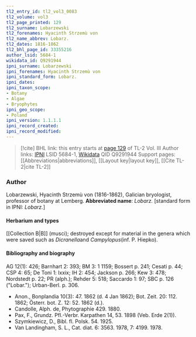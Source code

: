 ```yaml
---
tl2_entry_id: tl2_vol3_0083
tl2_volume: vol3
tl2_page_printed: 129
tl2_surname: Lobarzewski
tl2_forenames: Hyacinth Strzemù von
tl2_name_abbrev: Lobarz.
tl2_dates: 1816-1862
tl2_bhl_page_id: 33355216
author_lsid: 5684-1
wikidata_id: Q9291944
ipni_surname: Lobarzewski
ipni_forenames: Hyacinth Strzemù von
ipni_standard_form: Lobarz.
ipni_dates: 
ipni_taxon_scope: 
- Botany
- Algae
- Bryophytes
ipni_geo_scope: 
- Poland
ipni_version: 1.1.1.1
ipni_record_created: 
ipni_record_modified:
---
```


> [!cite] BHL link: this entry starts at [page 129](https://www.biodiversitylibrary.org/page/33355216) of TL-2 Vol. III
> Author links: [IPNI](https://www.ipni.org/a/5684-1) LSID 5684-1, [Wikidata](https://www.wikidata.org/wiki/Q9291944) QID Q9291944
> Support pages: [[Abbreviations|abbreviations]], [[Layout key|layout key]], [[Cite TL-2|cite TL-2]]

### Author

Lobarzewski, Hyacinth Strzemù von (1816-1862), Galician bryologist, professor of botany at Lemberg. 
**Abbreviated name**: *Lobarz.* \[standard form in IPNI: *Lobarz.*\]

#### Herbarium and types

[[Collection B|B]] (musci); destroyed except for material in the genera which were saved such as *Dicranella*and *Campylopus*(inf. P. Hiepko).

#### Bibliography and biography

AG 12(1): 426; Barnhart 2: 393; BM 3: 1 1159; Bossert p. 241; Cesati p. 44; CSP 4: 65; De Toni 1: lxxix; IH 2: 454; Jackson p. 266; Kew 3: 478; Nordstedt p. 22; PR (alph.); Rehder 5: 518; Saccardo 1: 97; SBC p. 126 ("Lobar."); Urban-Berl. p. 306.
- Anon., Bonplandia 10(3): 47. 1862 (d. 4 Jan 1862); Bot. Zeit. 20: 112. 1862; Österr. bot. Z. 12: 52. 1862 (d.).
- Candolle, Alph. de, Phytographie 429. 1880.
- Pax, F., Grundz. Pfl.-Verbr. Karpathen 14, 53. 1898 (Veb. Erde 2(1)).
- Szymkiewicz, D., Bibl. fl. Polsk. 54. 1925.
- Van Landingham, S. L., Cat. diat. 6: 3563. 1978, 7: 4199. 1978.

